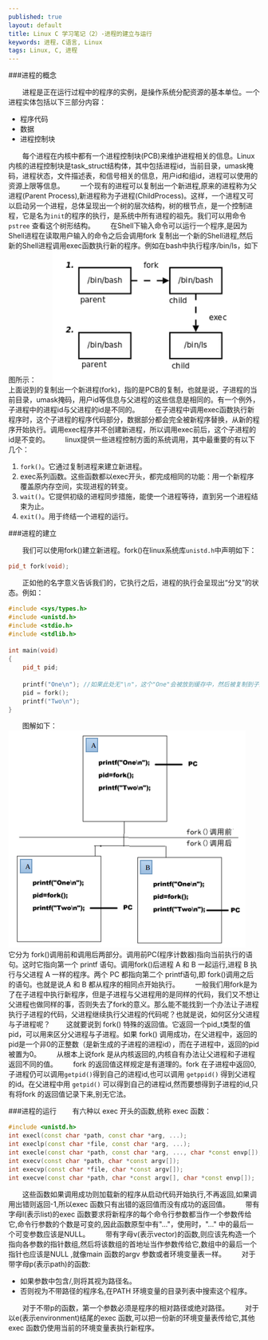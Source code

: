 ```yaml
---
published: true
layout: default
title: Linux C 学习笔记（2）-进程的建立与运行
keywords: 进程，C语言, Linux
tags: Linux, C, 进程
---
```


###进程的概念

　　进程是正在运行过程中的程序的实例，是操作系统分配资源的基本单位。一个进程实体包括以下三部分内容：

* 程序代码
* 数据
* 进程控制块

　　每个进程在内核中都有一个进程控制块(PCB)来维护进程相关的信息。Linux内核的进程控制块是task_struct结构体，其中包括进程id，当前目录，umask掩码，进程状态，文件描述表，和信号相关的信息，用户id和组id，进程可以使用的资源上限等信息。
　　一个现有的进程可以复制出一个新进程,原来的进程称为父进程(Parent Process),新进程称为子进程(ChildProcess)。这样，一个进程又可以启动另一个进程，总体呈现出一个树的层次结构，树的根节点，是一个控制进程，它是名为`init`的程序的执行，是系统中所有进程的祖先。我们可以用命令 `pstree` 查看这个树形结构。
　　在Shell下输入命令可以运行一个程序,是因为Shell进程在读取用户输入的命令之后会调用fork 复制出一个新的Shell进程,然后新的Shell进程调用exec函数执行新的程序。例如在bash中执行程序/bin/ls，如下图所示：
　　![block](/images/post/shell_fork.png "shell fork")
　　上面说到的复制出一个新进程(fork)，指的是PCB的复制，也就是说，子进程的当前目录，umask掩码，用户id等信息与父进程的这些信息是相同的。有一个例外，子进程中的进程id与父进程的id是不同的。
　　在子进程中调用exec函数执行新程序时，这个子进程的程序代码部分，数据部分都会完全被新程序替换，从新的程序开始执行。调用exec程序并不创建新进程，所以调用exec前后，这个子进程的id是不变的。
　　linux提供一些进程控制方面的系统调用，其中最重要的有以下几个：

1. `fork()`。它通过复制进程来建立新进程。
2. exec系列函数。这些函数都以exec开头，都完成相同的功能：用一个新程序覆盖原内存空间，实现进程的转变。
3. `wait()`。它提供初级的进程同步措施，能使一个进程等待，直到另一个进程结束为止。
4. `exit()`。用于终结一个进程的运行。 


###进程的建立

　　我们可以使用fork()建立新进程。fork()在linux系统库`unistd.h`中声明如下：

```cpp
pid_t fork(void);
```

　　正如他的名字意义告诉我们的，它执行之后，进程的执行会呈现出“分叉”的状态。例如：

```cpp
#include <sys/types.h>
#include <unistd.h>
#include <stdio.h>
#include <stdlib.h>

int main(void)
{
	pid_t pid;

	printf("One\n"); //如果此处无"\n"，这个"One"会被放到缓存中，然后被复制到子进程空间，最终运行结果会多输出一个"One"
	pid = fork();
	printf("Two\n");
}
```

　　图解如下：
	![block](/images/post/fork_before_after.png "fork before and after")
　　它分为 fork()调用前和调用后两部分。调用前PC(程序计数器)指向当前执行的语句。这时它指向第一个 printf 语句。调用fork()后进程 A 和 B 一起运行,进程 B 执行与父进程 A 一样的程序。两个 PC 都指向第二个 printf语句,即 fork()调用之后的语句。也就是说,A 和 B 都从程序的相同点开始执行。
　　一般我们用fork是为了在子进程中执行新程序，但是子进程与父进程用的是同样的代码，我们又不想让父进程也做同样的事，否则失去了fork的意义。那么能不能找到一个办法让子进程执行子进程的代码，父进程继续执行父进程的代码呢？也就是说，如何区分父进程与子进程呢？
　　这就要说到 fork() 特殊的返回值。它返回一个pid_t类型的值pid，可以用来区分父进程与子进程。如果 fork() 调用成功，在父进程中，返回的pid是一个非0的正整数（是新生成的子进程的进程id），而在子进程中，返回的pid被置为0。
　　从根本上说fork 是从内核返回的,内核自有办法让父进程和子进程返回不同的值。
　　fork 的返回值这样规定是有道理的。fork 在子进程中返回0,子进程仍可以调用`getpid()`得到自己的进程id,也可以调用 `getppid()` 得到父进程的id。在父进程中用 `getpid()` 可以得到自己的进程id,然而要想得到子进程的id,只有将fork 的返回值记录下来,别无它法。

###进程的运行
　　有六种以 exec 开头的函数,统称 exec 函数：

```cpp
#include <unistd.h>
int execl(const char *path, const char *arg, ...);
int execlp(const char *file, const char *arg, ...);
int execle(const char *path, const char *arg, ..., char *const envp[]);
int execv(const char *path, char *const argv[]);
int execvp(const char *file, char *const argv[]);
int execve(const char *path, char *const argv[], char *const envp[]);
```

　　这些函数如果调用成功则加载新的程序从启动代码开始执行,不再返回,如果调用出错则返回-1,所以exec 函数只有出错的返回值而没有成功的返回值。
　　带有字母l(表示list)的exec 函数要求将新程序的每个命令行参数都当作一个参数传给它,命令行参数的个数是可变的,因此函数原型中有"..."，使用时，"..." 中的最后一个可变参数应该是NULL。
　　带有字母v(表示vector)的函数,则应该先构造一个指向各参数的指针数组,然后将该数组的首地址当作参数传给它,数组中的最后一个指针也应该是NULL ,就像main 函数的argv 参数或者环境变量表一样。
　　对于带字母p(表示path)的函数:

* 如果参数中包含/,则将其视为路径名。
* 否则视为不带路径的程序名,在PATH 环境变量的目录列表中搜索这个程序。

　　对于不带p的函数，第一个参数必须是程序的相对路径或绝对路径。
　　对于以e(表示environment)结尾的exec 函数,可以把一份新的环境变量表传给它,其他exec 函数仍使用当前的环境变量表执行新程序。



